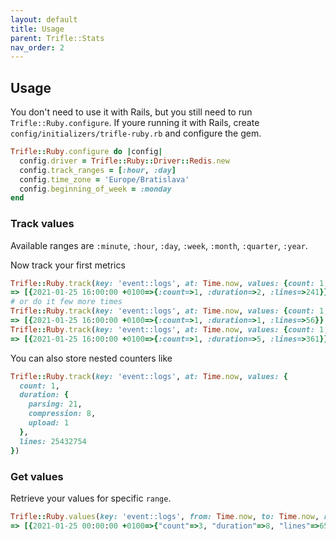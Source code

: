 ```yaml
---
layout: default
title: Usage
parent: Trifle::Stats
nav_order: 2
---
```


## Usage

You don't need to use it with Rails, but you still need to run `Trifle::Ruby.configure`. If youre running it with Rails, create `config/initializers/trifle-ruby.rb` and configure the gem.

```ruby
Trifle::Ruby.configure do |config|
  config.driver = Trifle::Ruby::Driver::Redis.new
  config.track_ranges = [:hour, :day]
  config.time_zone = 'Europe/Bratislava'
  config.beginning_of_week = :monday
end
```

### Track values

Available ranges are `:minute`, `:hour`, `:day`, `:week`, `:month`, `:quarter`, `:year`.

Now track your first metrics
```ruby
Trifle::Ruby.track(key: 'event::logs', at: Time.now, values: {count: 1, duration: 2, lines: 241})
=> [{2021-01-25 16:00:00 +0100=>{:count=>1, :duration=>2, :lines=>241}}, {2021-01-25 00:00:00 +0100=>{:count=>1, :duration=>2, :lines=>241}}]
# or do it few more times
Trifle::Ruby.track(key: 'event::logs', at: Time.now, values: {count: 1, duration: 1, lines: 56})
=> [{2021-01-25 16:00:00 +0100=>{:count=>1, :duration=>1, :lines=>56}}, {2021-01-25 00:00:00 +0100=>{:count=>1, :duration=>1, :lines=>56}}]
Trifle::Ruby.track(key: 'event::logs', at: Time.now, values: {count: 1, duration: 5, lines: 361})
=> [{2021-01-25 16:00:00 +0100=>{:count=>1, :duration=>5, :lines=>361}}, {2021-01-25 00:00:00 +0100=>{:count=>1, :duration=>5, :lines=>361}}]
```

You can also store nested counters like
```ruby
Trifle::Ruby.track(key: 'event::logs', at: Time.now, values: {
  count: 1,
  duration: {
    parsing: 21,
    compression: 8,
    upload: 1
  },
  lines: 25432754
})
```

### Get values

Retrieve your values for specific `range`.
```ruby
Trifle::Ruby.values(key: 'event::logs', from: Time.now, to: Time.now, range: :day)
=> [{2021-01-25 00:00:00 +0100=>{"count"=>3, "duration"=>8, "lines"=>658}}]
```